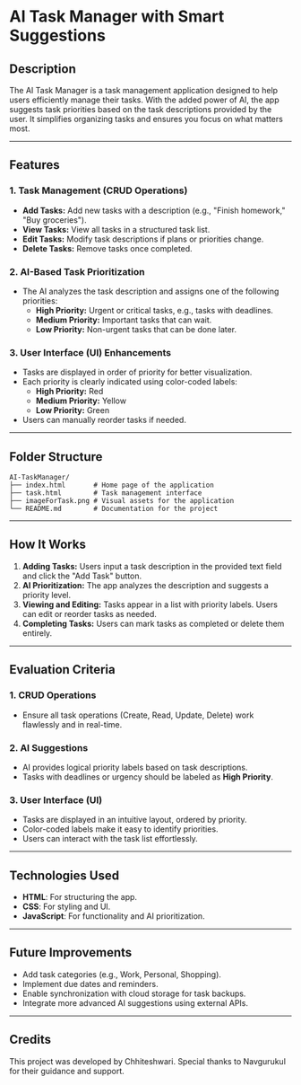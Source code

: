 # AI Task Manager with Smart Suggestions

## Description
The AI Task Manager is a task management application designed to help users efficiently manage their tasks. With the added power of AI, the app suggests task priorities based on the task descriptions provided by the user. It simplifies organizing tasks and ensures you focus on what matters most.

---

## Features

### 1. Task Management (CRUD Operations)
- **Add Tasks:** Add new tasks with a description (e.g., "Finish homework," "Buy groceries").
- **View Tasks:** View all tasks in a structured task list.
- **Edit Tasks:** Modify task descriptions if plans or priorities change.
- **Delete Tasks:** Remove tasks once completed.

### 2. AI-Based Task Prioritization
- The AI analyzes the task description and assigns one of the following priorities:
  - **High Priority:** Urgent or critical tasks, e.g., tasks with deadlines.
  - **Medium Priority:** Important tasks that can wait.
  - **Low Priority:** Non-urgent tasks that can be done later.

### 3. User Interface (UI) Enhancements
- Tasks are displayed in order of priority for better visualization.
- Each priority is clearly indicated using color-coded labels:
  - **High Priority:** Red
  - **Medium Priority:** Yellow
  - **Low Priority:** Green
- Users can manually reorder tasks if needed.

---

## Folder Structure
```
AI-TaskManager/
├── index.html       # Home page of the application
├── task.html        # Task management interface
├── imageForTask.png # Visual assets for the application
└── README.md        # Documentation for the project
```

---

## How It Works
1. **Adding Tasks:** Users input a task description in the provided text field and click the "Add Task" button.
2. **AI Prioritization:** The app analyzes the description and suggests a priority level.
3. **Viewing and Editing:** Tasks appear in a list with priority labels. Users can edit or reorder tasks as needed.
4. **Completing Tasks:** Users can mark tasks as completed or delete them entirely.

---

## Evaluation Criteria

### 1. CRUD Operations
- Ensure all task operations (Create, Read, Update, Delete) work flawlessly and in real-time.

### 2. AI Suggestions
- AI provides logical priority labels based on task descriptions.
- Tasks with deadlines or urgency should be labeled as **High Priority**.

### 3. User Interface (UI)
- Tasks are displayed in an intuitive layout, ordered by priority.
- Color-coded labels make it easy to identify priorities.
- Users can interact with the task list effortlessly.

---

## Technologies Used
- **HTML**: For structuring the app.
- **CSS**: For styling and UI.
- **JavaScript**: For functionality and AI prioritization.

---

## Future Improvements
- Add task categories (e.g., Work, Personal, Shopping).
- Implement due dates and reminders.
- Enable synchronization with cloud storage for task backups.
- Integrate more advanced AI suggestions using external APIs.

---


## Credits
This project was developed by Chhiteshwari. Special thanks to Navgurukul for their guidance and support.

